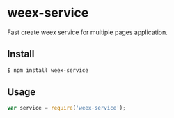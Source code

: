 # weex-service

Fast create weex service for multiple pages application.

## Install

```bash
$ npm install weex-service
```

## Usage

```javascript
var service = require('weex-service');

```